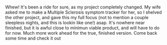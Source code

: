 Whew! It's been a ride for sure, as my project completely changed. My wife asked me to make a Multiple Sclerosis symptom tracker for her, so I shelved the other project, and gave this my full focus (not to mention a couple sleepless nights, and this is lookin like one!) asap. It's nowhere near finished, but it is awful close to minimun viable product, and will have to do for now. Much more work ahead for the true, finished version. Come back some time and check it out
